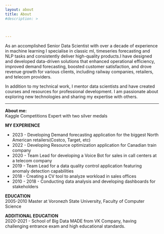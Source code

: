 ```yaml
---
layout: about
title: About
#description: > 
  
  

---
```


<!--author-->

As an accomplished Senior Data Scientist with over a decade of experience in machine learning I specialise in classic ml, timeseries forecasting and NLP tasks and consistently deliver high-quality products.I have designed and developed data-driven solutions that enhanced operational efficiency, improved demand forecasting, boosted customer satisfaction, and drove revenue growth for various clients, including railway companies, retailers, and telecom providers.
   
In addition to my technical work, I mentor data scientists and have created courses and resources for professional development. I am passionate about exploring new technologies and sharing my expertise with others.
   
---
**About me:**     
Kaggle Competitions Expert with two silver medals  
    
**MY EXPERIENCE**  
- 2023 - Developing Demand forecasting application for the biggest North American retailers(Costco, Target, etc)
- 2022 - Developing Resource optimization application for Canadian train company
- 2020 - Team Lead for developing a Voice Bot for sales in call centers at a telecom company
- 2019 - Team Lead for a data quality control application featuring anomaly detection capabilities  
- 2018 - Creating a CV tool to analyze workload in sales offices
- 2010 - 2018 - Conducting data analysis and developing dashboards for stakeholders

**EDUCATION**  
2005-2010 Master at Voronezh State University, Faculty of Computer Science


**ADDITIONAL EDUCATION**   
2020-2021 - School of Big Data MADE from VK Company, having challenging entrance exam and high educational standards.